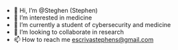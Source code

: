- 👋 Hi, I’m @Steghen (Stephen)
- 👀 I’m interested in medicine
- 🌱 I’m currently a student of cybersecurity and medicine
- 💞️ I’m looking to collaborate in research 
- 📫 How to reach me escrivastephens@gmail.com

<!---
Steghen/Steghen is a ✨ special ✨ repository because its `README.md` (this file) appears on your GitHub profile.
You can click the Preview link to take a look at your changes.
--->
